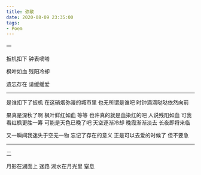 ```yaml
---
title: 弥散
date: 2020-08-09 23:35:00
tags:
- Poem
---
```

一

扳机扣下
钟表嘀嗒<!--more-->

枫叶如血
残阳冷却

遗忘存在
请缓缓爱
***

是谁扣下了扳机 在这硝烟弥漫的城市里
也无所谓是谁吧 时钟滴滴哒哒依然向前

果真是深秋了啊 枫叶鲜红如血
等等 也许真的就是血染红的吧
人说残阳如血 可我看红枫更胜一筹
可能是天色已晚了吧 
天空逐渐冷却 晚霞渐渐淡去 长夜即将来临

又一瞬间我迷失于空无一物 忘记了存在的意义
正是可以去爱的时候了 但不要急

***
二

月影在湖面上 迷路
湖水在月光里 窒息